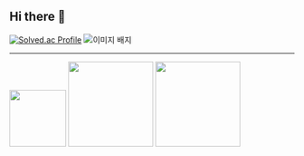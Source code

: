 ## Hi there 👋
[![Solved.ac Profile](http://mazassumnida.wtf/api/v2/generate_badge?boj=choe180115)](https://solved.ac/choe180115/) <img src="https://tryhackme-badges.s3.amazonaws.com/a01039574485.png" alt="이미지 배지" />


--------------------------------------------------------------------------------------------------
<img src="https://img.shields.io/badge/C++-00599C.svg?&style=for-the-badge&logo=C++&logoColor=white" width="100"/> <img src="https://img.shields.io/badge/Python-3776AB.svg?&style=for-the-badge&logo=Python&logoColor=yellow" width="150"/> <img src="https://img.shields.io/badge/Ubuntu-E95420.svg?&style=for-the-badge&logo=Ubuntu&logoColor=white" width="150"/>

